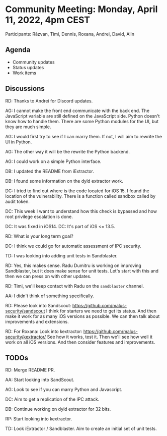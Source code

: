 # Community Meeting: Monday, April 11, 2022, 4pm CEST

Participants: Răzvan, Timi, Dennis, Roxana, Andrei, David, Alin

## Agenda

* Community updates
* Status updates
* Work items

## Discussions

RD: Thanks to Andrei for Discord updates.

AG: I cannot make the front end communicate with the back end.
The JavaScript variable are still defined on the JavaScript side.
Python doesn't know how to handle them.
There are some Python modules for the UI, but they are much simple.

AG: I would first try to see if I can marry them.
If not, I will aim to rewrite the UI in Python.

AG: The other way it will be the rewrite the Python backend.

AG: I could work on a simple Python interface.

DB: I updated the README from iExtractor.

DB: I found some information on the dyld extractor work.

DC: I tried to find out where is the code located for iOS 15.
I found the location of the vulnerability.
There is a function called sandbox called by audit token.

DC: This week I want to understand how this check is bypassed and how root privilege escalation is done.

DC: It was fixed in iOS14.
DC: It's part of iOS <= 13.5.

RD: What is your long term goal?

DC: I think we could go for automatic assessment of IPC security.

TD: I was looking into adding unit tests in Sandblaster.

RD: Yes, this makes sense.
Radu Dumitru is working on improving Sandblaster, but it does make sense for unit tests.
Let's start with this and then we can press on with other updates.

RD: Timi, we'll keep contact with Radu on the `sandblaster` channel.

AA: I didn't think of something specifically.

RD: Please look into Sandscout: https://github.com/malus-security/sandscout
I think for starters we need to get its status.
And then make it work for as many iOS versions as possible.
We can then talk about improvements and extensions.

RD: For Roxana: Look into kextractor: https://github.com/malus-security/kextractor/
See how it works, test it.
Then we'll see how well it work on all iOS versions.
And then consider features and improvements.

## TODOs

RD: Merge README PR.

AA: Start looking into SandScout.

AG: Look to see if you can marry Python and Javascript.

DC: Aim to get a replication of the IPC attack.

DB: Continue working on dyld extractor for 32 bits.

RP: Start looking into kextractor.

TD: Look iExtractor / Sandblaster.
Aim to create an initial set of unit tests.
